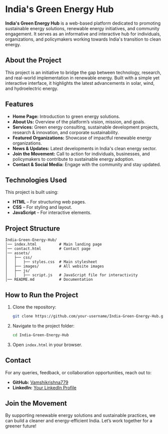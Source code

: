 # India's Green Energy Hub

**India's Green Energy Hub** is a web-based platform dedicated to promoting sustainable energy solutions, renewable energy initiatives, and community engagement. It serves as an informative and interactive hub for individuals, organizations, and policymakers working towards India's transition to clean energy.

## About the Project
This project is an initiative to bridge the gap between technology, research, and real-world implementation in renewable energy. Built with a simple yet interactive interface, it highlights the latest advancements in solar, wind, and hydroelectric energy.

## Features
- **Home Page:** Introduction to green energy solutions.
- **About Us:** Overview of the platform’s vision, mission, and goals.
- **Services:** Green energy consulting, sustainable development projects, research & innovation, and corporate sustainability.
- **Featured Organizations:** Showcase of impactful renewable energy organizations.
- **News & Updates:** Latest developments in India's clean energy sector.
- **Join the Movement:** Call to action for individuals, businesses, and policymakers to contribute to sustainable energy adoption.
- **Contact & Social Media:** Engage with the community and stay updated.

## Technologies Used
This project is built using:
- **HTML** – For structuring web pages.
- **CSS** – For styling and layout.
- **JavaScript** – For interactive elements.

## Project Structure
```
India-Green-Energy-Hub/
│── index.html          # Main landing page
│── contact.html        # Contact page
│── assets/
│   ├── css/
│   │   ├── styles.css  # Main stylesheet
│   ├── images/         # All website images
│   ├── js/
│   │   ├── script.js   # JavaScript file for interactivity
│── README.md           # Documentation
```

## How to Run the Project
1. Clone the repository:
   ```sh
   git clone https://github.com/your-username/India-Green-Energy-Hub.git
   ```
2. Navigate to the project folder:
   ```sh
   cd India-Green-Energy-Hub
   ```
3. Open `index.html` in your browser.



## Contact
For any queries, feedback, or collaboration opportunities, reach out to:

- **GitHub:** [Vamshikrishna779](https://github.com/Vamshikrishna779)
- **LinkedIn:** [Your LinkedIn Profile](#)

## Join the Movement
By supporting renewable energy solutions and sustainable practices, we can build a cleaner and energy-efficient India. Let’s work together for a greener future!
